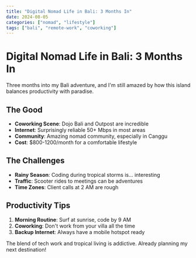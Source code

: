 ```yaml
---
title: "Digital Nomad Life in Bali: 3 Months In"
date: 2024-08-05
categories: ["nomad", "lifestyle"]
tags: ["bali", "remote-work", "coworking"]
---
```


# Digital Nomad Life in Bali: 3 Months In

Three months into my Bali adventure, and I'm still amazed by how this island balances productivity with paradise.

## The Good

- **Coworking Scene**: Dojo Bali and Outpost are incredible
- **Internet**: Surprisingly reliable 50+ Mbps in most areas
- **Community**: Amazing nomad community, especially in Canggu
- **Cost**: $800-1200/month for a comfortable lifestyle

## The Challenges

- **Rainy Season**: Coding during tropical storms is... interesting
- **Traffic**: Scooter rides to meetings can be adventures
- **Time Zones**: Client calls at 2 AM are rough

## Productivity Tips

1. **Morning Routine**: Surf at sunrise, code by 9 AM
2. **Coworking**: Don't work from your villa all the time
3. **Backup Internet**: Always have a mobile hotspot ready

The blend of tech work and tropical living is addictive. Already planning my next destination!